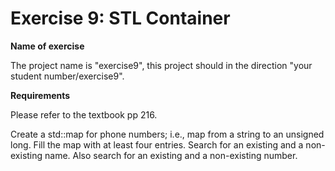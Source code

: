 # Exercise 9: STL Container
**Name of exercise** 

The project name is "exercise9", this project should in the direction "your student number/exercise9".

**Requirements** 

Please refer to the textbook pp 216.

Create a std::map for phone numbers; i.e., map from a string to an unsigned long. Fill the map with at least
four entries. Search for an existing and a non-existing name. Also search for an existing and a non-existing number.

